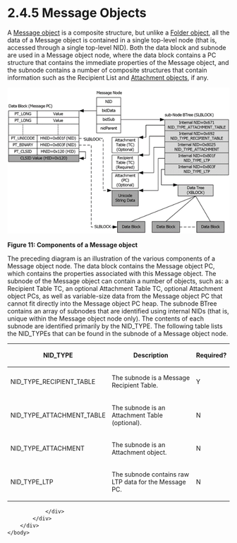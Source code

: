<html dir="LTR" xmlns:mshelp="http://msdn.microsoft.com/mshelp" xmlns:ddue="http://ddue.schemas.microsoft.com/authoring/2003/5" xmlns:xlink="http://www.w3.org/1999/xlink" xmlns:tool="http://www.microsoft.com/tooltip">
    <head>
        <meta http-equiv="Content-Type" content="text/html; CHARSET=utf-8"></meta>
        <meta name="save" content="history"></meta>
        <title>2.4.5 Message Objects</title>
        <xml>
            <mshelp:toctitle title="2.4.5 Message Objects"></mshelp:toctitle>
            <mshelp:rltitle title="[MS-PST]: Message Objects"></mshelp:rltitle>
            <mshelp:keyword index="A" term="1042af37-aaa4-4edc-bffd-90a1ede24188"></mshelp:keyword>
            <mshelp:attr name="DCSext.ContentType" value="open specification"></mshelp:attr>
            <mshelp:attr name="AssetID" value="1042af37-aaa4-4edc-bffd-90a1ede24188"></mshelp:attr>
            <mshelp:attr name="TopicType" value="kbRef"></mshelp:attr>
            <mshelp:attr name="DCSext.Title" value="[MS-PST]: Message Objects" />
        </xml>
    </head>
    <body>
        <div id="header">
            <h1 class="heading">2.4.5 Message Objects</h1>
        </div>
        <div id="mainSection">
            <div id="mainBody">
                <div id="allHistory" class="saveHistory"></div>
                <div id="sectionSection0" class="section" name="collapseableSection">
                    

<p>A <a href="08220cc9-69b1-4072-a2e7-2a0ff201d505.htm#gt_b6c15d0c-d992-421d-ba96-99d3b63894cf">Message
object</a> is a composite structure, but unlike a <a href="08220cc9-69b1-4072-a2e7-2a0ff201d505.htm#gt_0682daa7-c1b8-419b-8a32-6048833d0b72">Folder object</a>, all the data
of a Message object is contained in a single top-level node (that is, accessed
through a single top-level NID). Both the data block and subnode are used in a
Message object node, where the data block contains a PC structure that contains
the immediate properties of the Message object, and the subnode contains a
number of composite structures that contain information such as the Recipient
List and <a href="08220cc9-69b1-4072-a2e7-2a0ff201d505.htm#gt_6ab4cacc-0e1a-4843-b9e5-4f1fee5a695a">Attachment objects</a>,
if any.</p>

<p><img id="MS-PST_pict8f8feadf-2f36-47e9-8248-a0cb6e130de9.png" src="MS-PST_files/image011.png" alt="Components of a Message object" title="Components of a Message object"></p>

<p><b>Figure 11: Components of a Message object</b></p>

<p>The preceding diagram is an illustration of the various
components of a Message object node. The data block contains the Message object
PC, which contains the properties associated with this Message object. The
subnode of the Message object can contain a number of objects, such as: a
Recipient Table TC, an optional Attachment Table TC, optional Attachment object
PCs, as well as variable-size data from the Message object PC that cannot fit
directly into the Message object PC heap. The subnode BTree contains an array
of subnodes that are identified using internal NIDs (that is, unique within the
Message object node only). The contents of each subnode are identified
primarily by the NID_TYPE. The following table lists the NID_TYPEs that can be
found in the subnode of a Message object node.</p>

<table>
 <thead>
  <tr>
   <th>
   <p>NID_TYPE</p>
   </th>
   <th>
   <p>Description</p>
   </th>
   <th>
   <p>Required?</p>
   </th>
  </tr>
 </thead>
 <tr>
  <td>
  <p>NID_TYPE_RECIPIENT_TABLE</p>
  </td>
  <td>
  <p>The subnode
  is a Message Recipient Table.</p>
  </td>
  <td>
  <p>Y</p>
  </td>
 </tr>
 <tr>
  <td>
  <p>NID_TYPE_ATTACHMENT_TABLE</p>
  </td>
  <td>
  <p>The
  subnode is an Attachment Table (optional).</p>
  </td>
  <td>
  <p>N</p>
  </td>
 </tr>
 <tr>
  <td>
  <p>NID_TYPE_ATTACHMENT</p>
  </td>
  <td>
  <p>The
  subnode is an Attachment object.</p>
  </td>
  <td>
  <p>N</p>
  </td>
 </tr>
 <tr>
  <td>
  <p>NID_TYPE_LTP</p>
  </td>
  <td>
  <p>The
  subnode contains raw LTP data for the Message PC.</p>
  </td>
  <td>
  <p>N</p>
  </td>
 </tr>
</table>

<p> </p>


                </div>
            </div>
        </div>
    </body>
</html>